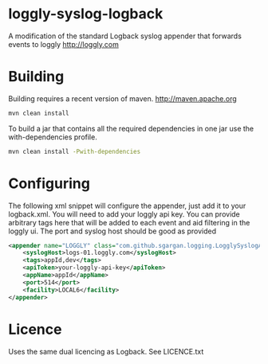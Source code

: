 loggly-syslog-logback
=====================

A modification of the standard Logback syslog appender that forwards events to loggly http://loggly.com 

Building
====================

Building requires a recent version of maven. http://maven.apache.org

```bash
mvn clean install
```
To build a jar that contains all the required dependencies in one jar use the with-dependencies profile.
```bash
mvn clean install -Pwith-dependencies
```

Configuring
====================
The following xml snippet will configure the appender, just add it to your logback.xml. You will need to add your loggly api key. You can provide arbitrary tags here that will be added to each event and aid filtering in the loggly ui. The port and syslog host should be good as provided

```xml
<appender name="LOGGLY" class="com.github.sgargan.logging.LogglySyslogAppender">
    <syslogHost>logs-01.loggly.com</syslogHost>
    <tags>appId,dev</tags>
    <apiToken>your-loggly-api-key</apiToken>
    <appName>appId</appName>
    <port>514</port>
    <facility>LOCAL6</facility>
</appender>

```

Licence
============
Uses the same dual licencing as Logback. See LICENCE.txt
